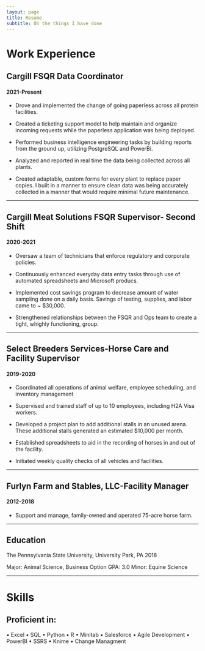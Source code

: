 ```yaml
---
layout: page
title: Resume
subtitle: Oh the things I have done
---
```


# Work Experience  

## Cargill FSQR Data Coordinator							
#### 2021-Present

- Drove and implemented the change of going paperless across all protein facilities. 

- Created a ticketing support model to help maintain and organize incoming requests while the paperless application was being deployed. 

- Performed business intelligence engineering tasks by building reports from the ground up, utilizing PostgreSQL and PowerBi. 

- Analyzed and reported in real time the data being collected across all plants. 

- Created adaptable, custom forms for every plant to replace paper copies. I built in a manner to ensure clean data was being accurately collected in a manner that would require minimal future maintenance.  

--- 

## Cargill Meat Solutions FSQR Supervisor- Second Shift				
#### 2020-2021 

- Oversaw a team of technicians that enforce regulatory and corporate policies. 

- Continuously enhanced everyday data entry tasks through use of automated spreadsheets and Microsoft producs. 

- Implemented cost savings program to decrease amount of water sampling done on a daily basis. Savings of testing, supplies, and labor came to ~ $30,000.   

- Strengthened relationships between the FSQR and Ops team to create a tight, whighly functioning, group.    

---

## Select Breeders Services-Horse Care and Facility Supervisor			
#### 2019-2020 

- Coordinated all operations of animal welfare, employee scheduling, and inventory management 

- Supervised and trained staff of up to 10 employees, including H2A Visa workers. 

- Developed a project plan to add additional stalls in an unused arena. These additional stalls generated an estimated $10,000 per month.  

- Established spreadsheets to aid in the recording of horses in and out of the facility.  

- Initiated weekly quality checks of all vehicles and facilities.   

---

## Furlyn Farm and Stables, LLC-Facility Manager 	 	 	 	 	 
#### 2012-2018  

- Support and manage, family-owned and operated 75-acre horse farm. 

---

## Education  

The Pennsylvania State University, University Park, PA 	 	             	2018 

Major: Animal Science, Business Option GPA: 3.0 
Minor: Equine Science  

---

# Skills 

## Proficient in:
 •	Excel
 •	SQL
 •	Python
 •	R
 •	Minitab
 •	Salesforce
 •	Agile Development
 •	PowerBI
 • SSRS	
 •	Knime
 •	Change Managment
